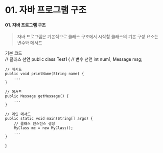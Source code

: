 # 01. 자바 프로그램 구조  
#### 01. 자바 프로그램 구조  
> 자바 프로그램은 기본적으로 클래스 구조에서 시작함
> 클래스의 기본 구성 요소는 변수와 메서드

기본 코드  
// 클래스 선언
public class Test1 {
    // 변수 선언
    int num1;
    Message msg;

    // 메서드
    public void printName(String name) {
        ...
    }

    // 메서드
    public Message getMessage() {
        ...
    }

    // 메인 메서드
    public static void main(String[] args) {
        // 클래스 인스턴스 생성
        MyClass mc = new MyClass();
        ...
    } 
}
